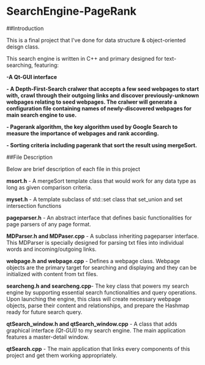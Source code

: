 # SearchEngine-PageRank

##Introduction

This is a final project that I've done for data structure & object-oriented deisgn class.

This search engine is written in C++ and primary designed for text-searching, featuring:

**-A Qt-GUI interface**

**- A Depth-First-Search cralwer that accepts a few seed webpages to start with, crawl through their outgoing links and discover previously-unknown webpages relating to seed webpages. The cralwer will generate a configuration file containing names of newly-discovered webpages for main search engine to use.**

**- Pagerank algorithm, the key algorithm used by Google Search to  measure the importance of webpages and rank according.**

**- Sorting criteria including pagerank that sort the result using mergeSort.**

##File Description

Below are brief description of each file in this project

**msort.h** - A mergeSort template class that would work for any data type as long as given comparison criteria.

**myset.h** - A template subclass of std::set class that  set_union and set intersection functions

**pageparser.h** - An abstract interface that defines basic functionalities for page parsers of any page format.

**MDParser.h and MDPaser.cpp** - A subclass inheriting pageparser interface. This MDParser is specially designed for parsing txt files into individual words and incoming/outgoing links.

 **webpage.h and webpage.cpp** - Defines a webpage class. Webpage objects are the primary target for searching and displaying and they can be initialized with content from txt files.

**searcheng.h and searcheng.cpp**-  The key class that powers my search engine by supporting essential search functionalities and query operations. Upon launching the engine, this class will create necessary webpage objects, parse their content and relationships, and prepare the Hashmap ready for future search query.

**qtSearch_window.h and qtSearch_window.cpp** - A class that adds graphical interface *(Qt-GUI)* to my search engine. The main application features a master-detail window.

**qtSearch.cpp** - The main application that links every components of this project and get them working appropriately.
